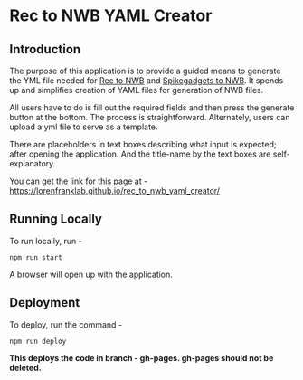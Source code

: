 # Rec to NWB YAML Creator

## Introduction

The purpose of this application is to provide a guided means to generate the YML file needed for [Rec to NWB](https://github.com/LorenFrankLab/rec_to_nwb) and [Spikegadgets to NWB](https://github.com/LorenFrankLab/spikegadgets_to_nwb). It spends up and simplifies creation of YAML files for generation of NWB files.

All users have to do is fill out the required fields and then press the generate button at the bottom. The process is straightforward. Alternately, users can upload a yml file to serve as a template.

There are placeholders in text boxes describing what input is expected; after opening the application. And the title-name by the text boxes are self-explanatory.

You can get the link for this page at - https://lorenfranklab.github.io/rec_to_nwb_yaml_creator/

## Running Locally

To run locally, run -

```[bash]
npm run start
```

A browser will open up with the application.

## Deployment

To deploy, run the command -

```[bash]
npm run deploy
```

**This deploys the code in branch - **gh-pages**. **gh-pages** should not be deleted.**
